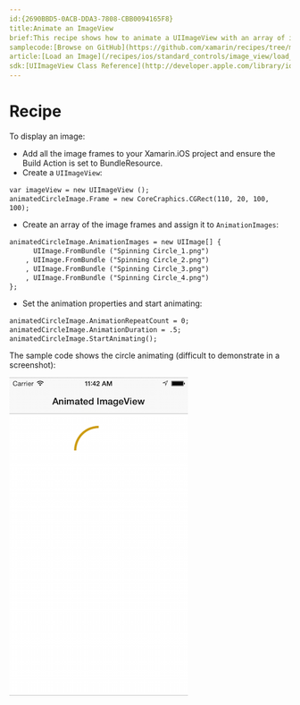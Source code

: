 ```yaml
---
id:{2690BBD5-0ACB-DDA3-7808-CBB0094165F8}  
title:Animate an ImageView  
brief:This recipe shows how to animate a UIImageView with an array of image frames  
samplecode:[Browse on GitHub](https://github.com/xamarin/recipes/tree/master/ios/standard_controls/image_view/animate_an_imageview)  
article:[Load an Image](/recipes/ios/standard_controls/image_view/load_an_image)  
sdk:[UIImageView Class Reference](http://developer.apple.com/library/ios/#documentation/uikit/reference/UIImage_Class/Reference/Reference.html)  
---
```


<a name="Recipe" class="injected"></a>


# Recipe

To display an image:

-  Add all the image frames to your Xamarin.iOS project and ensure the Build Action is set to BundleResource.
-  Create a `UIImageView`:


```
var imageView = new UIImageView ();
animatedCircleImage.Frame = new CoreCraphics.CGRect(110, 20, 100, 100);
```

-  Create an array of the image frames and assign it to `AnimationImages`:


```
animatedCircleImage.AnimationImages = new UIImage[] {
      UIImage.FromBundle ("Spinning Circle_1.png")
    , UIImage.FromBundle ("Spinning Circle_2.png")
    , UIImage.FromBundle ("Spinning Circle_3.png")
    , UIImage.FromBundle ("Spinning Circle_4.png")
};
```

-  Set the animation properties and start animating:


```
animatedCircleImage.AnimationRepeatCount = 0;
animatedCircleImage.AnimationDuration = .5;
animatedCircleImage.StartAnimating();
```

The sample code shows the circle animating (difficult to demonstrate in a
screenshot):

 [ ![](Images/ImageViewAnim1.png)](Images/ImageViewAnim1.png)